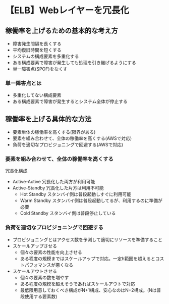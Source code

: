 # 【ELB】Webレイヤーを冗長化

## 稼働率を上げるための基本的な考え方

- 障害発生間隔を長くする
- 平均復旧時間を短くする
- システムの構成要素を多重化する
- ある構成要素で障害が発生しても処理を引き継げるようにする
- 単一障害点(SPOF)をなくす

### 単一障害点とは

- 多重化してない構成要素
- ある構成要素で障害が発生するとシステム全体が停止する

## 稼働率を上げる具体的な方法

- 要素単体の稼働率を高くする(限界がある)
- 要素を組み合わせて、全体の稼働率を高くする(AWSで対応)
- 負荷を適切なプロビジョニングで回避する(AWSで対応)

### 要素を組み合わせて、全体の稼働率を高くする

冗長化構成

- Active-Active 冗長化した両方が利用可能
- Active-Standby 冗長化した片方は利用不可能
    - Hot Standby スタンバイ側は普段起動しすぐに利用可能
    - Warm Standby スタンバイ側は普段起動してるが、利用するのに準備が必要
    - Cold Standby スタンバイ側は普段停止している

### 負荷を適切なプロビジョニングで回避する

- プロビジョニングとはアクセス数を予測して適切にリソースを準備すること
- スケールアップさせる
    - 個々の要素の性能を向上させる
    - ある程度の規模まではスケールアップで対応。一定h範囲を超えるとコストパフォマンスが悪くなる
 - スケールアウトさせる
    - 個々の要素の数を増やす
    - ある程度の規模を超えそうであればスケールアウトで対応
    - 最低限用意しておくべき構成がN+1構成、安心なのはN+2構成。(Nは普段使用する要素数)
